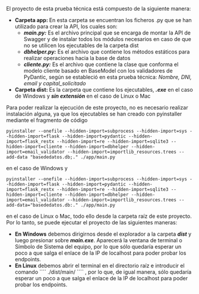 El proyecto de esta prueba técnica está compuesto de la siguiente manera:
<ul>
  <li><b>Carpeta app: </b>En esta carpeta se encuentran los ficheros .py que se han utilizado para crear la API, los cuales son:
  <ul>
    <li><b><i>main.py:</i></b> Es el archivo principal que se encarga de montar la API de Swagger y de instalar todos los módulos necesarios en caso de que no se utilicen los ejecutables de la carpeta dist</li>
    <li><b><i>dbhelper.py:</i></b> Es el archivo que contiene los métodos estáticos para realizar operaciones hacia la base de datos</li>
    <li><b><i>cliente.py:</i></b> Es el archivo que contiene la clase que conforma el modelo cliente basado en BaseModel con los validadores de PyDantic, según se estableció en esta prueba técnica: <i>Nombre, DNI, email y capital_solicitado</i></li>
  </ul>
  </li>
  <li><b>Carpeta dist: </b> Es la carpeta que contiene los ejecutables, <b><i>.exe</i></b> en el caso de Windows y <b><i>sin extensión</i></b> en el caso de Linux o Mac</li>
</ul>

Para poder realizar la ejecución de este proyecto, no es necesario realizar instalación alguna, ya que los ejecutables se han creado con pyinstaller mediante el fragmento de código
````
pyinstaller --onefile --hidden-import=subprocess --hidden-import=sys --hidden-import=flask --hidden-import=pydantic --hidden-import=flask_restx --hidden-import=re --hidden-import=sqlite3 --hidden-import=cliente --hidden-import=dbhelper --hidden-import=email_validator --hidden-import=importlib_resources.trees --add-data "basededatos.db;." ./app/main.py
````
en el caso de Windows y 
````
pyinstaller --onefile --hidden-import=subprocess --hidden-import=sys --hidden-import=flask --hidden-import=pydantic --hidden-import=flask_restx --hidden-import=re --hidden-import=sqlite3 --hidden-import=cliente --hidden-import=dbhelper --hidden-import=email_validator --hidden-import=importlib_resources.trees --add-data="basededatos.db:." ./app/main.py
````
en el caso de Linux o Mac, todo ello desde la carpeta raíz de este proyecto.
Por lo tanto, se puede ejecutar el proyecto de las siguientes maneras:
<ul>
  <li><b>En Windows</b> debemos dirigirnos desde el explorador a la carpeta <b><i>dist</i></b> y luego presionar sobre <b><i>main.exe</i></b>. Aparecerá la ventana de terminal o Símbolo de Sistema del equipo, por lo que sólo quedaría esperar un poco a que salga el enlace de la IP de localhost para poder probar los endpoints.</li>
  <li><b>En Linux</b> debemos abrir el terminal en el directorio raíz e introducir el comando 
    ````
    ./dist/main/
    ````
    , por lo que, de igual manera, sólo quedaría esperar un poco a que salga el enlace de la IP de localhost para poder probar los endpoints.</li>
</ul>
